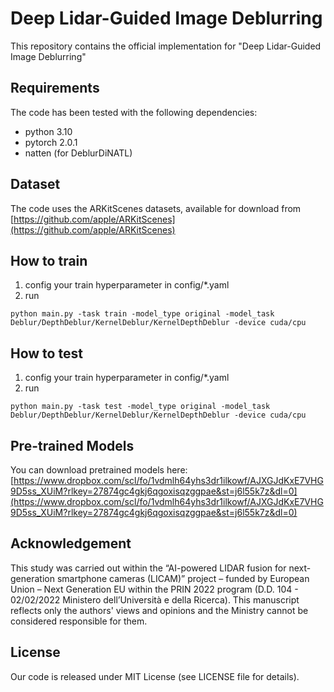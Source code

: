 # Deep Lidar-Guided Image Deblurring
This repository contains the official implementation for "Deep Lidar-Guided Image Deblurring"


## Requirements
The code has been tested with the following dependencies:
- python 3.10
- pytorch 2.0.1
- natten (for DeblurDiNATL)


## Dataset
The code uses the ARKitScenes datasets, available for download from [https://github.com/apple/ARKitScenes](https://github.com/apple/ARKitScenes)

## How to train
1. config your train hyperparameter in config/*.yaml 
2. run 
```
python main.py -task train -model_type original -model_task Deblur/DepthDeblur/KernelDeblur/KernelDepthDeblur -device cuda/cpu
```

## How to test
1. config your train hyperparameter in config/*.yaml 
2. run 
```
python main.py -task test -model_type original -model_task Deblur/DepthDeblur/KernelDeblur/KernelDepthDeblur -device cuda/cpu
```


## Pre-trained Models

You can download pretrained models here: [https://www.dropbox.com/scl/fo/1vdmlh64yhs3dr1ilkowf/AJXGJdKxE7VHG9D5ss_XUiM?rlkey=27874gc4gkj6qgoxisqzggpae&st=j6l55k7z&dl=0](https://www.dropbox.com/scl/fo/1vdmlh64yhs3dr1ilkowf/AJXGJdKxE7VHG9D5ss_XUiM?rlkey=27874gc4gkj6qgoxisqzggpae&st=j6l55k7z&dl=0)


## Acknowledgement
This study was carried out within the “AI-powered LIDAR fusion for next-generation smartphone cameras (LICAM)” project – funded by European Union – Next Generation EU within the PRIN 2022 program (D.D. 104 - 02/02/2022 Ministero dell’Università e della Ricerca). This manuscript reflects only the authors' views and opinions and the Ministry cannot be considered responsible for them.


## License 
Our code is released under MIT License (see LICENSE file for details).



